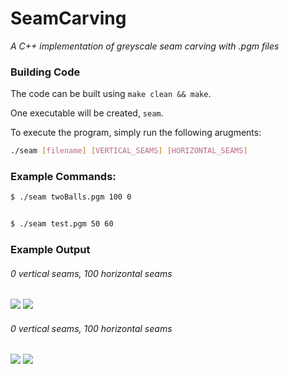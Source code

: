 # SeamCarving

_A C++ implementation of greyscale seam carving with .pgm files_


### Building Code
The code can be built using `make clean && make`.

One executable will be created, `seam`.

To execute the program, simply run the following arugments:
```bash
./seam [filename] [VERTICAL_SEAMS] [HORIZONTAL_SEAMS]
```
### Example Commands:

```bash 
$ ./seam twoBalls.pgm 100 0
```
```bash

$ ./seam test.pgm 50 60
```
### Example Output
###### _0_ vertical seams, _100_ horizontal seams <br>
![](https://s23.postimg.org/4kla6onbv/joconde.png)
![](https://s23.postimg.org/b9rtmp8nv/joconde_processed.png)<br>
###### _0_ vertical seams, _100_ horizontal seams <br>
![](https://s23.postimg.org/4kla6onbv/joconde.png)
![](https://s23.postimg.org/uqcj983rv/joconde_processed_1.png)